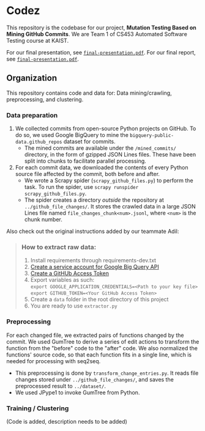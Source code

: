# Codez

This repository is the codebase for our project, **Mutation Testing Based on Mining GitHub Commits**.
We are Team 1 of CS453 Automated Software Testing course at KAIST.

For our final presentation, see [`final-presentation.pdf`](./final-presentation.pdf).
For our final report, see [`final-presentation.pdf`](./final-report.pdf).

## Organization

This repository contains code and data for: Data mining/crawling, preprocessing, and clustering.

### Data preparation

1. We collected commits from open-source Python projects on GitHub. To do so, we used Google BigQuery to mine the `bigquery-public-data.github_repos` dataset for commits.
   - The mined commits are available under the `/mined_commits/` directory, in the form of gzipped JSON Lines files. These have been split into chunks to facilitate parallel processing.
2. For each commit data, we downloaded the contents of every Python source file affected by the commit, both before and after.
   - We wrote a Scrapy spider (`scrapy_github_files.py`) to perform the task. To run the spider, use `scrapy runspider scrapy_github_files.py`.
   - The spider creates a directory _outside_ the repository at `../github_file_changes/`. It stores the crawled data in a large JSON Lines file named `file_changes_chunk<num>.jsonl`, where `<num>` is the chunk number.

Also check out the original instructions added by our teammate Adil:

> ### How to extract raw data:
>
> 1. Install requirements through requirements-dev.txt
> 2. [Create a service account for Google Big Query API](https://cloud.google.com/docs/authentication/getting-started)
> 3. [Create a GitHUb Access Token](https://github.com/settings/tokens)
> 4. Export variables as such: \
>    `export GOOGLE_APPLICATION_CREDENTIALS=<Path to your key file> ` \
>    `export GITHUB_TOKEN=<Your GitHub Access Token>`
> 5. Create a `data` folder in the root directory of this project
> 6. You are ready to use `extractor.py`

### Preprocessing

For each changed file, we extracted pairs of functions changed by the commit. We used GumTree to derive a series of edit actions to transform the function from the "before" code to the "after" code. We also normalized the functions' source code, so that each function fits in a single line, which is needed for processing with seq2seq.

- This preprocessing is done by `transform_change_entries.py`. It reads file changes stored under `../github_file_changes/`, and saves the preprocessed result to `../dataset/`.
- We used JPype1 to invoke GumTree from Python.

### Training / Clustering

(Code is added, description needs to be added)
